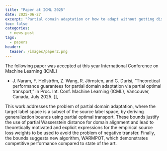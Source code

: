 ```yaml
---
title: "Paper at ICML 2025"
date: 2025-06-27
excerpt: "Partial domain adaptation or how to adapt without getting distracted by all the stuff you don’t actually need."
toc: false 
categories:
  - news-post 
tags:
  - papers
header:
  teaser: /images/paper2.png
---
```


The following paper was accepted at this year International Conference on Machine Learning
(ICML)

- J. Naram, F. Hellström, Z. Wang, R. Jörnsten, and G. Durisi, “Theoretical performance guarantees for
partial domain adaptation via partial optimal transport,” in Proc. Int. Conf. Machine Learning (ICML),
Vancouver, Canada, July 2025.  [<a href="https://arxiv.org/abs/2506.02712"><i class="fas fa-book"></i></a>],

This work addresses the problem of partial domain adaptation, where the target label space is a
subset of the source label space, by deriving generalization bounds using partial optimal
transport. These bounds justify the use of partial Wasserstein distance for domain
alignment and lead to theoretically motivated and explicit expressions for the empirical source loss weights
to be used to avoid the problem of negative transfer.
Finally, the bounds suggesta new algorithm, WARMPOT, which demonstrates competitive performance
compared to state of the art.
